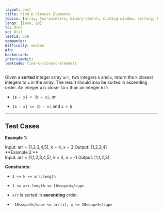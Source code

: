 ```yaml
---
layout: post
title: Find K Closest Elements
topics: [array, two-pointers, binary-search, sliding-window, sorting, heap-priority-queue]
langs: [java, py]
tc: O(n)
sc: O(1)
leetid: 658
companies: 
difficulty: medium
gfg: 
hackerrank: 
interviewbit: 
leetcode: find-k-closest-elements
---
```

Given a **sorted** integer array `arr`, two integers `k` and `x`, return the `k` closest integers to `x` in the array. The result should also be sorted in ascending order.
An integer `a` is closer to `x` than an integer `b` if:
	
* `|a - x| < |b - x|`, or
	
* `|a - x| == |b - x|` and `a < b`
 
---
## Test Cases
**Example 1:**
<div class="example-block">
Input: <span class="example-io">arr = [1,2,3,4,5], k = 4, x = 3</span>
Output: <span class="example-io">[1,2,3,4]</span>
</div>
**Example 2:**
<div class="example-block">
Input: <span class="example-io">arr = [1,1,2,3,4,5], k = 4, x = -1</span>
Output: <span class="example-io">[1,1,2,3]</span>
</div>
 
**Constraints:**
	
* `1 <= k <= arr.length`
	
* `1 <= arr.length <= 10<sup>4</sup>`
	
* `arr` is sorted in **ascending** order.
	
* `-10<sup>4</sup> <= arr[i], x <= 10<sup>4</sup>`

        